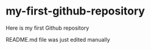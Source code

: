 # my-first-github-repository
Here is my first Github repository

README.md file was just edited manually
